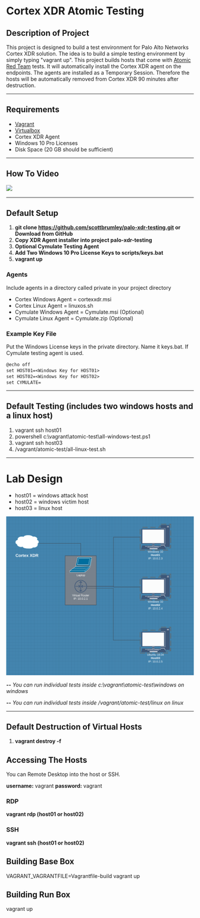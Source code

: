 # Cortex XDR Atomic Testing

## Description of Project
This project is designed to build a test environment for Palo Alto Networks Cortex XDR solution.  The idea is to build a simple testing environment by simply typing "vagrant up".  This project builds hosts that come with [Atomic Red Team](https://github.com/redcanaryco/atomic-red-team) tests.  It will automatically install the Cortex XDR agent on the endpoints.  The agents are installed as a Temporary Session.  Therefore the hosts will be automatically removed from Cortex XDR 90 minutes after destruction.  

---
## Requirements
- [Vagrant](https://www.vagrantup.com/) 
- [Virtualbox](https://www.virtualbox.org/wiki/Downloads)
- Cortex XDR Agent
- Windows 10 Pro Licenses
- Disk Space (20 GB should be sufficient)

---
## How To Video
[![](http://img.youtube.com/vi/4YPtoW6nD28/0.jpg)](http://www.youtube.com/watch?v=4YPtoW6nD28 "XDR Atomic Testing")

---
## Default Setup
1. **git clone https://github.com/scottbrumley/palo-xdr-testing.git or Download from GitHub**
2. **Copy XDR Agent installer into project palo-xdr-testing**
3. **Optional Cymulate Testing Agent**
4. **Add Two Windows 10 Pro License Keys to scripts/keys.bat**
5. **vagrant up**

### Agents
Include agents in a directory called private in your project directory
- Cortex Windows Agent = cortexxdr.msi
- Cortex Linux Agent = linuxos.sh
- Cymulate Windows Agent = Cymulate.msi (Optional)
- Cymulate Linux Agent = Cymulate.zip (Optional)

### Example Key File
Put the Windows License keys in the private directory.  Name it keys.bat.  If Cymulate testing agent is used.
   ~~~
   @echo off
   set HOST01=<Windows Key for HOST01>
   set HOST02=<Windows Key for HOST02>
   set CYMULATE=
   ~~~       

---
## Default Testing (includes two windows hosts and a linux host)
1. vagrant ssh host01
2. powershell c:\vagrant\atomic-test\all-windows-test.ps1
3. vagrant ssh host03
4. /vagrant/atomic-test/all-linux-test.sh
---

# Lab Design
- host01 = windows attack host
- host02 = windows victim host
- host03 = linux host

![Lab Design](images/palo-xdr-test-lab.png)

**--** *You can run individual tests inside c:\vagrant\atomic-test\windows on windows*

**--** *You can run individual tests inside /vagrant/atomic-test/linux on linux*
___
## Default Destruction of Virtual Hosts
1. **vagrant destroy -f**

## Accessing The Hosts
You can Remote Desktop into the host or SSH.

**username:** vagrant
**password:** vagrant

### RDP
   **vagrant rdp (host01 or host02)**


### SSH
   **vagrant ssh (host01 or host02)**
   
  ## Building Base Box
  VAGRANT_VAGRANTFILE=Vagrantfile-build vagrant up
  
  ## Building Run Box
  vagrant up
  